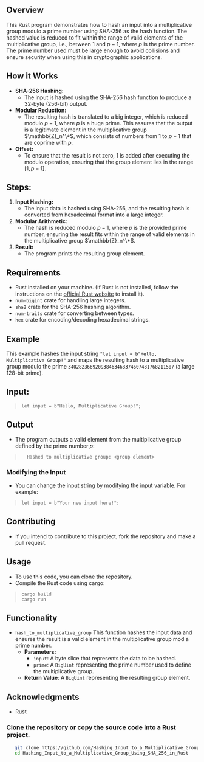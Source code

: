 ## Overview
This Rust program demonstrates how to hash an input into a multiplicative group modulo a prime number using SHA-256 as the hash function. The hashed value is reduced to fit within the range of valid elements of the multiplicative group, i.e., between 
$1$ and $p-1$, where $p$ is the prime number. The prime number used must be large enough to avoid collisions and ensure security when using this in cryptographic applications.
## How it Works
- **SHA-256 Hashing:**
   - The input is hashed using the SHA-256 hash function to produce a 32-byte (256-bit) output.
- **Modular Reduction:**
   - The resulting hash is translated to a big integer, which is reduced modulo $p-1$, where $p$ is a huge prime. This assures that the output is a legitimate element in the multiplicative group $\mathbb{Z}_n^\*$, which consists of numbers from $1$ to $p-1$ that are coprime with $p$.
- **Offset:**
  - To ensure that the result is not zero, $1$ is added after executing the modulo operation, ensuring that the group element lies in the range $[1,p−1]$.
## Steps:
1. **Input Hashing:**
   - The input data is hashed using SHA-256, and the resulting hash is converted from hexadecimal format into a large integer.
2. **Modular Arithmetic:**
   - The hash is reduced modulo $p−1$, where $p$ is the provided prime number, ensuring the result fits within the range of valid elements in the multiplicative group $\mathbb{Z}_n^\*$.
3. **Result:**
   - The program prints the resulting group element.
## Requirements
- Rust installed on your machine. (If Rust is not installed, follow the instructions on the [official Rust website](https://www.rust-lang.org/tools/install) to install it).
- `num-bigint` crate for handling large integers.
- `sha2` crate for the SHA-256 hashing algorithm.
- `num-traits` crate for converting between types.
- `hex` crate for encoding/decoding hexadecimal strings.

## Example
This example hashes the input string `"let input = b"Hello, Multiplicative Group!"` and maps the resulting hash to a multiplicative group modulo the prime `340282366920938463463374607431768211507` (a large 128-bit prime).

## Input:
>```
>let input = b"Hello, Multiplicative Group!";
## Output
   - The program outputs a valid element from the multiplicative group defined by the prime number $p$:
   >```
   >   Hashed to multiplicative group: <group element>
### Modifying the Input
- You can change the input string by modifying the input variable. For example:
>```
>let input = b"Your new input here!";


## Contributing
  - If you intend to contribute to this project, fork the repository and make a pull request.

## Usage
- To use this code, you can clone the repository.
- Compile the Rust code using cargo:
>```
>cargo build
>cargo run

## Functionality
- `hash_to_multiplicative_group`
This function hashes the input data and ensures the result is a valid element in the multiplicative group mod a prime number.
   - **Parameters:**
      - `input`: A byte slice that represents the data to be hashed.
      - `prime`: A `BigUint` representing the prime number used to define the multiplicative group.
   - **Return Value**: A `BigUint` representing the resulting group element.
## Acknowledgments
- Rust
### Clone the repository or copy the source code into a Rust project.
```bash
   git clone https://github.com/Hashing_Input_to_a_Multiplicative_Group_Using_SHA_256_in_Rust.git
   cd Hashing_Input_to_a_Multiplicative_Group_Using_SHA_256_in_Rust
